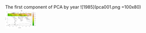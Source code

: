 The first component of PCA by year
![1985](pca001.png =100x80)
<img src="pca001.png" alt="1985" style="width: 100px;"/>
